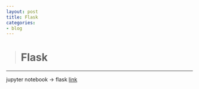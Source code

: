 ```yaml
---
layout: post
title: Flask
categories:
- blog
---
```


> # Flask

- - -
jupyter notebook -> flask [link]






[link]: https://jackerlab.com/flask-introduce-and-first-setting/
